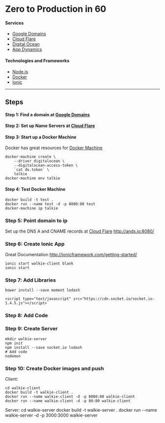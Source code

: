# Zero to Production in 60

#### Services

- [Google Domains](https://domains.google.com/registrar#sp&chp=sp)
- [Cloud Flare](https://www.cloudflare.com)
- [Digital Ocean](https://www.digitalocean.com/)
- [App Dynamics](https://www.appdynamics.com)

#### Technologies and Frameworks

- [Node.js](https://nodejs.org/en/)
- [Docker](https://docs.docker.com/)
- [Ionic](ionicframework.com)

___

## Steps

#### Step 1: Find a domain at [Google Domains](https://domains.google.com/registrar#sp&chp=sp)

#### Step 2: Set up Name Servers at [Cloud Flare](https://www.cloudflare.com)

#### Step 3: Start up a Docker Machine
Docker has great resources for [Docker Machine](https://docs.docker.com/machine/get-started-cloud/)

    docker-machine create \
        --driver digitalocean \
        --digitalocean-access-token \
        `cat do.token` \
        talkie
    docker-machine env talkie

#### Step 4: Test Docker Machine

    docker build -t test .
    docker run --name test -d -p 8080:80 test
    docker-machine ip talkie

### Step 5: Point domain to ip
Set up the DNS A and CNAME records at [Cloud Flare](https://www.cloudflare.com)
    http://ands.io:8080/

### Step 6: Create Ionic App
Great Documentation <http://ionicframework.com/getting-started/>

    ionic start walkie-client blank
    ionic start

### Step 7: Add Libraries

    bower install --save moment lodash

    <script type="text/javascript" src="https://cdn.socket.io/socket.io-1.4.5.js"></script>

### Step 8: Add Code

### Step 9: Create Server

    mkdir walkie-server
    npm init
    npm install --save socket.io lodash
    # Add code
    nodemon

### Step 10: Create Docker images and push
Client:

    cd walkie-client
    docker build -t walkie-client .
    docker run --name walkie-client -d -p 8080:80 walkie-client
    docker run --name walkie-client -d -p 80:80 walkie-client

Server:
    cd walkie-server
    docker build -t walkie-server .
    docker run --name walkie-server -d -p 3000:3000 walkie-server
